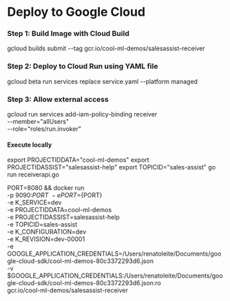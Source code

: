 # Deploy to Google Cloud

### Step 1: Build Image with Cloud Build
gcloud builds submit --tag gcr.io/cool-ml-demos/salesassist-receiver

### Step 2: Deploy to Cloud Run using YAML file
gcloud beta run services replace service.yaml --platform managed

### Step 3: Allow external access
gcloud run services add-iam-policy-binding receiver \
    --member="allUsers" \
    --role="roles/run.invoker"

#### Execute locally
export PROJECTIDDATA="cool-ml-demos"
export PROJECTIDASSIST="salesassist-help"
export TOPICID="sales-assist"
go run receiverapi.go

PORT=8080 && docker run \
-p 9090:${PORT} \
-e PORT=${PORT} \
-e K_SERVICE=dev \
-e PROJECTIDDATA=cool-ml-demos \
-e PROJECTIDASSIST=salesassist-help \
-e TOPICID=sales-assist \
-e K_CONFIGURATION=dev \
-e K_REVISION=dev-00001 \
-e GOOGLE_APPLICATION_CREDENTIALS=/Users/renatoleite/Documents/google-cloud-sdk/cool-ml-demos-80c3372293d6.json \
-v $GOOGLE_APPLICATION_CREDENTIALS:/Users/renatoleite/Documents/google-cloud-sdk/cool-ml-demos-80c3372293d6.json:ro \
gcr.io/cool-ml-demos/salesassist-receiver